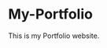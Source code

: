 # My-Portfolio
This is my Portfolio website.
         
        
         
              
         
   
     
  
          
    
       
   
   
